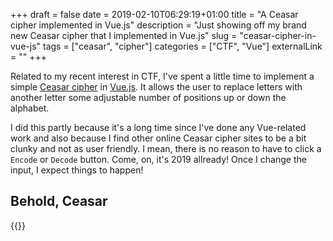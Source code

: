 +++ 
draft = false
date = 2019-02-10T06:29:19+01:00
title = "A Ceasar cipher implemented in Vue.js"
description = "Just showing off my brand new Ceasar cipher that I implemented in Vue.js"
slug = "ceasar-cipher-in-vue-js" 
tags = ["ceasar", "cipher"]
categories = ["CTF", "Vue"]
externalLink = ""
+++

Related to my recent interest in CTF, I've spent a little time to implement a simple [Ceasar cipher](https://en.wikipedia.org/wiki/Caesar_cipher) in [Vue.js](https://vuejs.org/). It allows the user to replace letters with another letter some adjustable number of positions up or down the alphabet.

I did this partly because it's a long time since I've done any Vue-related work and also because I find other online Ceasar cipher sites to be a bit clunky and not as user friendly. I mean, there is no reason to have to click a `Encode` or `Decode` button. Come, on, it's 2019 allready! Once I change the input, I expect things to happen!

## Behold, Ceasar

{{<vue>}}
    <style>
        #app > * {
            width: 100%;
        }
        #app .output {
            background-color: #DDD;
        }

        #app textarea,
        #app .output {
            padding: 10px
        }

        #app input {
            padding: 5px 10px;
        }
    </style>

    <div id="app">
        <h3>Input</h3>
        <textarea v-model="intext" placeholder="Cipher text goes here." rows="6"></textarea>
        <div>
            <input v-model.number="key" type="number" min="0" max="25">
            <button v-on:click="plus">Up</button>
            <button v-on:click="minus">Down</button>
            <button v-on:click="flip">Flip!</button>
        </div>
        <h3>Output</h3>
        <pre class="output">{{ ciphered }}</pre>
        <h3>Alphabet shift</h3>
        <pre class="output">
{{ alpha }}
&darr;&darr;&darr;&darr;&darr;&darr;&darr;&darr;&darr;&darr;&darr;&darr;&darr;&darr;&darr;&darr;&darr;&darr;&darr;&darr;&darr;&darr;&darr;&darr;&darr;&darr;
{{ shiftalpha }}</pre>
    </div>

    <script>
        window.addEventListener("load", function(event) {
            var app = new Vue({
                el: '#app',
                data: {
                    intext: '',
                    key: 3,
                    alpha: 'ABCDEFGHIJKLMNOPQRSTUVWXYZ'
                },
                methods: {
                    plus: function(){
                        if ( this.key < 25 ){
                            this.key = this.key + 1
                        } else if ( this.key == 25 ) {
                            this.key = 0
                        }
                    },
                    minus: function(){
                        if ( this.key > 0 ){
                            this.key = this.key - 1
                        } else if ( this.key == 0 ) {
                            this.key = 25
                        }
                    },
                    flip : function(){
                        this.intext = this.ciphered
                        this.key = 26 - this.key
                    },
                    cipher: function(text, key) {

                        var output = ''
                        var code = 0

                        for ( var i = 0; i < text.length; i++ ){

                            code = text.charCodeAt(i)
                            
                            if ( code >= 65 && code <= 90 ) {
                                output += String.fromCharCode( ( code - 65 + key ) % 26  + 65 )
                            } else if ( code >= 97 && code <= 122 ) {
                                output += String.fromCharCode( ( code - 97 + key ) % 26  + 97 )
                            } else {
                                output += text.charAt(i)
                            }

                        }
                        return output
                    }

                },
                computed: {
                    ciphered: function () {

                        return this.cipher(( this.intext == '' ? 'Cipher text goes here.' : this.intext ), this.key)
                    },
                    shiftalpha: function() {
                        return this.cipher( this.alpha, this.key )
                    }
                }
            })
        })
    </script>
{{</vue>}}

## Charcodes does the trick

Using the character code, the integer "value" of a letter, simple math can shift uppercase A-Z (97-122) and lowercase a-z (65-90) letters up or down the alphabet.

* [String.fromCharCode()](https://developer.mozilla.org/en-US/docs/Web/JavaScript/Reference/Global_Objects/String/fromCharCode)
* [String.prototype.charCodeAt()](https://developer.mozilla.org/en-US/docs/Web/JavaScript/Reference/Global_Objects/String/charCodeAt)

## All done

That's it. I just wanted to show off my shiny new toy! If you want to see the source, you can find it in my [blogs source code on GitHub](https://github.com/krilor/blog/blob/master/content/posts/005-vue-js-ceasar-cipher.md)
